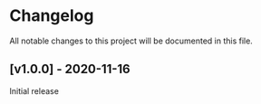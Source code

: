 # Changelog
All notable changes to this project will be documented in this file.

<a name="v1.0.0"></a>
## [v1.0.0] - 2020-11-16

Initial release
